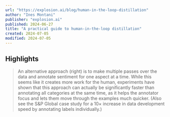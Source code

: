 ```yaml
---
url: "https://explosion.ai/blog/human-in-the-loop-distillation"
author: "Ines Montani"
publisher: "explosion.ai"
published: 2024-06-27
title: "A practical guide to human-in-the-loop distillation"
created: 2024-07-05
modified: 2024-07-05
---
```


## Highlights

> An alternative approach (right) is to make multiple passes over the data and annotate sentiment for one aspect at a time. While this seems like it creates more work for the human, experiments have shown that this approach can actually be significantly faster than annotating all categories at the same time, as it helps the annotator focus and lets them move through the examples much quicker. (Also see the S&P Global case study for a 10× increase in data development speed by annotating labels individually.)

